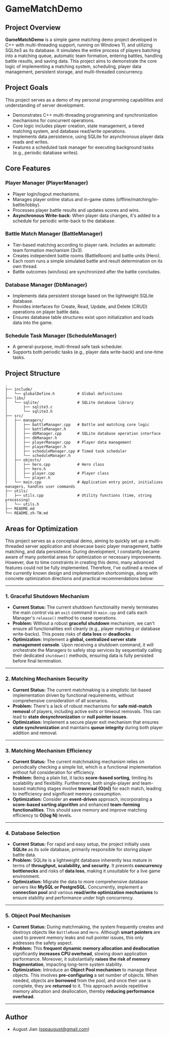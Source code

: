 # GameMatchDemo

## Project Overview

**GameMatchDemo** is a simple game matching demo project developed in C++ with multi-threading support, running on Windows 11, and utilizing SQLite3 as its database.
It simulates the entire process of players batching into a matching queue, automatic team formation, entering battles, handling battle results, and saving data.
This project aims to demonstrate the core logic of implementing a matching system, scheduling, player data management, persistent storage, and multi-threaded concurrency.

## Project Goals

This project serves as a demo of my personal programming capabilities and understanding of server development.
* Demonstrates C++ multi-threading programming and synchronization mechanisms for concurrent operations.
* Core logic includes player creation, state management, a tiered matching system, and database read/write operations.
* Implements data persistence, using SQLite for asynchronous player data reads and writes.
* Features a scheduled task manager for executing background tasks (e.g., periodic database writes).

## Core Features

### Player Manager (PlayerManager)
* Player login/logout mechanisms.
* Manages player online status and in-game states (offline/matching/in-battle/lobby).
* Processes player battle results and updates scores and wins.
* **Asynchronous Write-back:** When player data changes, it's added to a schedule for periodic write-back to the database.

### Battle Match Manager (BattleManager)
* Tier-based matching according to player rank. Includes an automatic team formation mechanism (3v3).
* Creates independent battle rooms (BattleRoom) and battle units (Hero).
* Each room runs a simple simulated battle and result determination on its own thread.
* Battle outcomes (win/loss) are synchronized after the battle concludes.

### Database Manager (DbManager)
* Implements data persistent storage based on the lightweight SQLite database.
* Provides interfaces for Create, Read, Update, and Delete (CRUD) operations on player battle data.
* Ensures database table structures exist upon initialization and loads data into the game.

### Schedule Task Manager (ScheduleManager)
* A general-purpose, multi-thread safe task scheduler.
* Supports both periodic tasks (e.g., player data write-back) and one-time tasks.

## Project Structure
```
.
├── include/
│   └── globalDefine.h          # Global definitions
├── libs/
│   └── sqlite/                 # SQLite database library
│       ├── sqlite3.c
│       └── sqlite3.h
├── src/
│   ├── managers/
│   │   ├── battleManager.cpp   # Battle and matching core logic
│   │   ├── battleManager.h
│   │   ├── dbManager.cpp       # SQLite database operation interface
│   │   ├── dbManager.h
│   │   ├── playerManager.cpp   # Player data management
│   │   ├── playerManager.h
│   │   ├── scheduleManager.cpp # Timed task scheduler
│   │   └── scheduleManager.h
│   ├── objects/
│   │   ├── hero.cpp            # Hero class
│   │   ├── hero.h
│   │   ├── player.cpp          # Player class
│   │   └── player.h
│   └── main.cpp                # Application entry point, initializes managers, handles user commands
├── utils/
│   ├── utils.cpp               # Utility functions (time, string processing)
│   └── utils.h
├── README.md
└── README.zh-TW.md
```

## Areas for Optimization

This project serves as a conceptual demo, aiming to quickly set up a multi-threaded server application and showcase basic player management, battle matching, and data persistence.
During development, I constantly became aware of many potential areas for optimization or necessary improvements. However, due to time constraints in creating this demo, many advanced features could not be fully implemented.
Therefore, I've outlined a review of the currently known design and implementation shortcomings, along with concrete optimization directions and practical recommendations below:

---

### 1. Graceful Shutdown Mechanism

* **Current Status:** The current shutdown functionality merely terminates the main control via an `exit` command in `main.cpp` and calls each Manager's `release()` method to cease operations.
* **Problem:** Without a robust **graceful shutdown** mechanism, we can't ensure all functionalities exit cleanly (e.g., player matching or database write-backs). This poses risks of **data loss** or **deadlocks**.
* **Optimization:** Implement a **global, centralized server state management console**. Upon receiving a shutdown command, it will orchestrate the Managers to safely stop services by sequentially calling their dedicated `shutdown()` methods, ensuring data is fully persisted before final termination.

---

### 2. Matching Mechanism Security

* **Current Status:** The current matchmaking is a simplistic list-based implementation driven by functional requirements, without comprehensive consideration of all scenarios.
* **Problem:** There's a lack of robust mechanisms for **safe mid-match removal** of players, including active exits or timeout removals. This can lead to **state desynchronization** or **null pointer issues**.
* **Optimization:** Implement a secure player exit mechanism that ensures **state synchronization** and maintains **queue integrity** during both player addition and removal.

---

### 3. Matching Mechanism Efficiency

* **Current Status:** The current matchmaking mechanism relies on periodically checking a simple list, which is a functional implementation without full consideration for efficiency.
* **Problem:** Being a plain list, it lacks **score-based sorting**, limiting its scalability and flexibility. Furthermore, both single-player and team-based matching stages involve **traversal (O(n))** for each match, leading to inefficiency and significant memory consumption.
* **Optimization:** Consider an **event-driven** approach, incorporating a **score-based sorting algorithm** and enhanced **team-forming functionalities**. This should save memory and improve matching efficiency to **O(log N)** levels.

---

### 4. Database Selection

* **Current Status:** For rapid and easy setup, the project initially uses **SQLite** as its sole database, primarily responsible for storing player battle data.
* **Problem:** SQLite is a lightweight database inherently less mature in terms of **throughput, scalability, and security**. It presents **concurrency bottlenecks** and risks of **data loss**, making it unsuitable for a live game environment.
* **Optimization:** Migrate the data to more comprehensive database servers like **MySQL or PostgreSQL**. Concurrently, implement a **connection pool** and various **read/write optimization mechanisms** to ensure stability and performance under high concurrency.

---

### 5. Object Pool Mechanism

* **Current Status:** During matchmaking, the system frequently creates and destroys objects like `BattleRoom` and `Hero`. Although **smart pointers** are used to prevent memory leaks and null pointer issues, this only addresses the safety aspect.
* **Problem:** This **frequent dynamic memory allocation and deallocation** significantly **increases CPU overhead**, slowing down application performance. Moreover, it substantially **raises the risk of memory fragmentation**, impacting long-term system stability.
* **Optimization:** Introduce an **Object Pool mechanism** to manage these objects. This involves **pre-configuring** a set number of objects. When needed, objects are **borrowed** from the pool, and once their use is complete, they are **returned** to it. This approach avoids repetitive memory allocation and deallocation, thereby **reducing performance overhead**.

---

## Author

* August Jian (sppaugust@gmail.com)